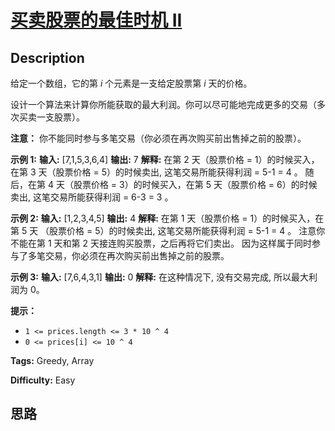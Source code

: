 # [买卖股票的最佳时机 II][title]

## Description

给定一个数组，它的第  _i_ 个元素是一支给定股票第 _i_ 天的价格。

设计一个算法来计算你所能获取的最大利润。你可以尽可能地完成更多的交易（多次买卖一支股票）。

**注意：** 你不能同时参与多笔交易（你必须在再次购买前出售掉之前的股票）。



**示例 1:**
            **输入:** [7,1,5,3,6,4]    **输出:** 7    **解释:** 在第 2 天（股票价格 = 1）的时候买入，在第 3 天（股票价格 = 5）的时候卖出, 这笔交易所能获得利润 = 5-1 = 4 。         随后，在第 4 天（股票价格 = 3）的时候买入，在第 5 天（股票价格 = 6）的时候卖出, 这笔交易所能获得利润 = 6-3 = 3 。    

**示例 2:**
            **输入:** [1,2,3,4,5]    **输出:** 4    **解释:** 在第 1 天（股票价格 = 1）的时候买入，在第 5 天 （股票价格 = 5）的时候卖出, 这笔交易所能获得利润 = 5-1 = 4 。         注意你不能在第 1 天和第 2 天接连购买股票，之后再将它们卖出。         因为这样属于同时参与了多笔交易，你必须在再次购买前出售掉之前的股票。    

**示例  3:**
            **输入:** [7,6,4,3,1]    **输出:** 0    **解释:** 在这种情况下, 没有交易完成, 所以最大利润为 0。



**提示：**

  * `1 <= prices.length <= 3 * 10 ^ 4`
  * `0 <= prices[i] <= 10 ^ 4`


**Tags:** Greedy, Array

**Difficulty:** Easy

## 思路

[title]: https://leetcode-cn.com/problems/best-time-to-buy-and-sell-stock-ii
